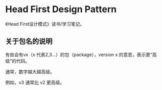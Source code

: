 # Head First Design Pattern

《Head First设计模式》读书/学习笔记。

## 关于包名的说明

有些会有vx（x 代表2,3...）的包（package），version x 的意思，表示更“高级”的代码。

通常，数字越大越高级。

例如，v3 通常比 v2 更高级。
